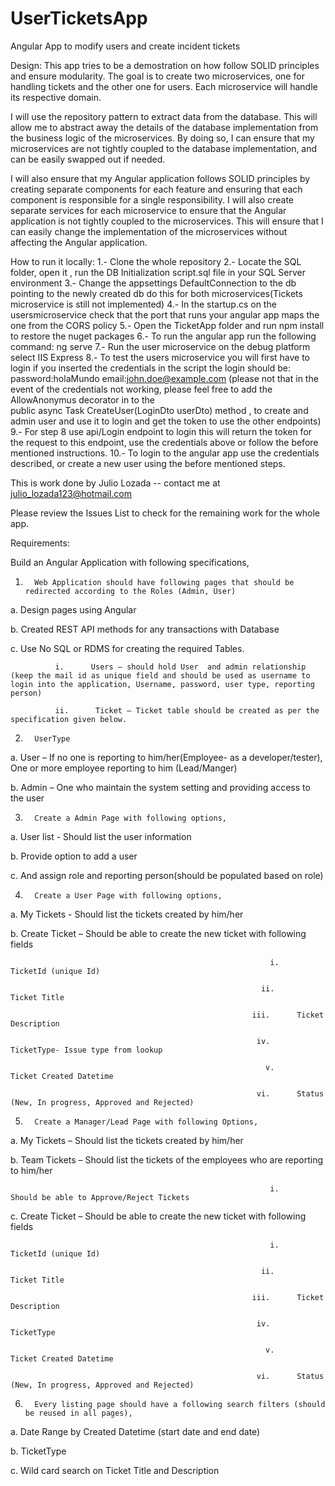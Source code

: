 # UserTicketsApp
Angular App to modify users and create incident tickets

Design:
This app tries to be a demostration on how follow SOLID principles and ensure modularity.
 The goal is to create two microservices, one for handling tickets and the other one for users. Each microservice will handle its respective domain.

I will use the repository pattern to extract data from the database. This will allow me to abstract away the details of the database implementation from the business logic of the microservices. By doing so, I can ensure that my microservices are not tightly coupled to the database implementation, and can be easily swapped out if needed.

I will also ensure that my Angular application follows SOLID principles by creating separate components for each feature and ensuring that each component is responsible for a single responsibility. I will also create separate services for each microservice to ensure that the Angular application is not tightly coupled to the microservices. This will ensure that I can easily change the implementation of the microservices without affecting the Angular application.


How to run it locally:
1.- Clone the whole repository
2.- Locate the SQL folder, open it , run the DB Initialization script.sql file in your SQL Server environment
3.- Change the appsettings DefaultConnection to the db pointing to the newly created db do this for both microservices(Tickets microservice is still not implemented)
4.- In the startup.cs on the usersmicroservice check that the port that runs your angular app maps the one from the CORS policy
5.- Open the TicketApp folder and run npm install to restore the nuget packages
6.- To run the angular app run the following command: ng serve
7.- Run the user microservice on the debug platform select IIS Express
8.- To test the users microservice you will first have to login if you inserted the credentials in the script the login should be:
password:holaMundo
email:john.doe@example.com
(please not that in the event of the credentials not working, please feel free to add the AllowAnonymus decorator in to the     
 public async Task<IActionResult> CreateUser(LoginDto userDto) method , to create and admin user and use it to login and get the token to use the other endpoints)
9.- For step 8 use api/Login endpoint to login this will return the token for the request to this endpoint, use the credentials above or follow the before mentioned instructions.
10.- To login to the angular app use the credentials described, or create a new user using the before mentioned steps.


This is work done by Julio Lozada -- contact me at julio_lozada123@hotmail.com

Please review the Issues List to check for the remaining work for the whole app.


Requirements:

Build an Angular Application with following specifications,

1.       Web Application should have following pages that should be redirected according to the Roles (Admin, User)

a.     Design pages using Angular

b.      Created REST API methods for any transactions with Database

c.       Use No SQL  or RDMS for creating the required Tables.

              i.      Users – should hold User  and admin relationship (keep the mail id as unique field and should be used as username to login into the application, Username, password, user type, reporting person)

              ii.      Ticket – Ticket table should be created as per the specification given below.

2.       UserType

a.       User  – If no one is reporting to him/her(Employee- as a developer/tester), One or more employee reporting to him (Lead/Manger)

b.      Admin – One who maintain the system setting and providing access to the user

3.       Create a Admin Page with following options,

a.       User list - Should list the user information

b.      Provide option to add a user

c.       And assign role and reporting person(should be populated based on role)

4.       Create a User Page with following options,

a.       My Tickets - Should list the tickets created by him/her

b.      Create Ticket – Should be able to create the new ticket with following fields

                                                              i.      TicketId (unique Id)

                                                            ii.      Ticket Title

                                                          iii.      Ticket Description

                                                           iv.      TicketType- Issue type from lookup

                                                             v.      Ticket Created Datetime

                                                           vi.      Status (New, In progress, Approved and Rejected)

5.       Create a Manager/Lead Page with following Options,

a.       My Tickets – Should list the tickets created by him/her

b.      Team Tickets – Should list the tickets of the employees who are reporting to him/her

                                                              i.      Should be able to Approve/Reject Tickets

c.       Create Ticket – Should be able to create the new ticket with following fields

                                                              i.      TicketId (unique Id)

                                                            ii.      Ticket Title

                                                          iii.      Ticket Description

                                                           iv.      TicketType

                                                             v.      Ticket Created Datetime

                                                           vi.      Status (New, In progress, Approved and Rejected)

6.       Every listing page should have a following search filters (should be reused in all pages),

a.       Date Range by Created Datetime (start date and end date)

b.      TicketType

c.      Wild card search on Ticket Title and Description
